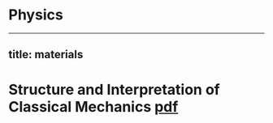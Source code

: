 # Physics

---
title: materials
---

# Structure and Interpretation of Classical Mechanics [pdf](https://mitpress.mit.edu/sites/default/files/titles/content/sicm_edition_2/book.html) 
